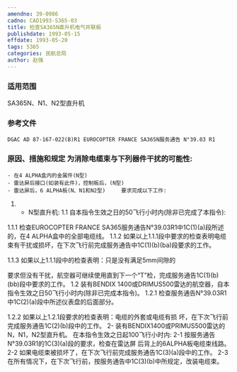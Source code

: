 ```yaml
---
amendno: 39-0986
cadno: CAD1993-S365-03
title: 检查SA365N直升机电气并联板
publishdate: 1993-05-15
effdate: 1993-05-20
tags: S365
categories: 民航总局
author: 赵强
---
```


### 适用范围 
SA365N、N1、N2型直升机

<!--more-->
### 参考文件
    DGAC AD 87-167-022(B)R1 EUROCOPTER FRANCE SA365N服务通告 N°39.03 R1 

### 原因、措施和规定     为消除电缆束与下列器件干扰的可能性: 
    - 在4 ALPHA盒内的金属件(N型) 
    - 雷达屏后接口(如装有此件)，控制板后，(N型) 
    - 雷达屏后，6 ALPHA板(N、N1和N2型)     要求完成以下工作: 

1. - N型直升机: 
1.1
 自本指令生效之日的50飞行小时内(除非已完成了本指令): 

1.1.1
 检查EUROCOPTER FRANCE SA365服务通告N°39.03R1中1C(1)(a)段所述的，在4 ALPHA盒中的全部电缆线。 
1.1.2
 如果以上1.1.1段中要求的检查表明电缆束有干扰或损坏，在下次飞行前完成服务通告中1C(1)(b)(ba)段要求的工作。 

1.1.3 如果以上1.1.1段中的检查表明：只是没有满足5mm间隙的
  
要求但没有干扰，航空器可继续使用直到下一个“T”检，完成服务通告1C(1)(b)(bb)段中要求的工作。 
1.2
 装有BENDIX 1400或DRIMUS500雷达的航空器，自本指令生效之日50飞行小时内(除非已完成本指令)。 
1.2.1
 检查服务通告N°39.03R1中1C(2)(a)段中所述仪表盘的后面部分。 

1.2.2 如果以上1.2.1段要求的检查表明：电缆的外套或电缆有损
坏，在下次飞行前完成服务通告1C(2)(b)段中的工作。     2- 装有BENDIX1400或PRIMUS500雷达的N，N1，N2型直升机。     在本指令生效之日起100飞行小时内:     2-1 按服务通告N°39.03R1的1C(3)(a)段的要求，检查在雷达屏
后背上的6ALPHA板电缆束线路。 2-2 如果电缆束被损坏了，在下次飞行前完成服务通告1C(3)(a)段中的工作。     2-3 在所有情况下，在下次飞行前，按服务通告中1C(3)(b)中所规定，改装电缆束。
